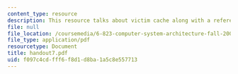 ```yaml
---
content_type: resource
description: This resource talks about victim cache along with a reference.
file: null
file_location: /coursemedia/6-823-computer-system-architecture-fall-2005/f097c4cdfff6f8d1d8ba1a5c8e557713_handout7.pdf
file_type: application/pdf
resourcetype: Document
title: handout7.pdf
uid: f097c4cd-fff6-f8d1-d8ba-1a5c8e557713
---
```

